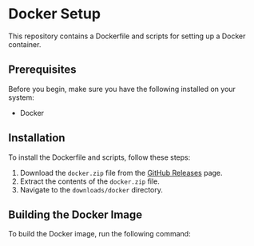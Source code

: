 # Docker Setup

This repository contains a Dockerfile and scripts for setting up a Docker container.

## Prerequisites

Before you begin, make sure you have the following installed on your system:
- Docker

## Installation

To install the Dockerfile and scripts, follow these steps:

1. Download the `docker.zip` file from the [GitHub Releases](https://github.com/your-repo/releases) page.
2. Extract the contents of the `docker.zip` file.
3. Navigate to the `downloads/docker` directory.

## Building the Docker Image

To build the Docker image, run the following command:

